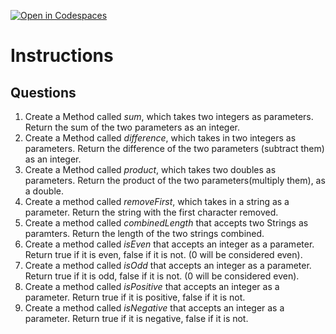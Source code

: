 [![Open in Codespaces](https://classroom.github.com/assets/launch-codespace-2972f46106e565e64193e422d61a12cf1da4916b45550586e14ef0a7c637dd04.svg)](https://classroom.github.com/open-in-codespaces?assignment_repo_id=18144088)
# Instructions  

  ## Questions
1. Create a Method called _sum_, which takes two integers as parameters.  Return the sum of the two parameters as an integer.
2. Create a Method called _difference_, which takes in two integers as parameters.  Return the difference of the two parameters (subtract them) as an integer.
3. Create a Method called _product_, which takes two doubles as parameters.  Return the product of the two parameters(multiply them), as a double.
4. Create a method called _removeFirst_, which takes in a string as a parameter.  Return the string with the first character removed.
5. Create a method called _combinedLength_ that accepts two Strings as paramters.
Return the length of the two strings combined.
6. Create a method called _isEven_ that accepts an integer as a parameter.
Return true if it is even, false if it is not. (0 will be considered even).
7. Create a method called _isOdd_ that accepts an integer as a parameter.
Return true if it is odd, false if it is not. (0 will be considered even).
8. Create a method called _isPositive_ that accepts an integer as a parameter.
Return true if it is positive, false if it is not.
9. Create a method called _isNegative_ that accepts an integer as a parameter.
Return true if it is negative, false if it is not.
